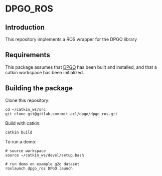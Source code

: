 # DPGO_ROS

## Introduction
This repository implements a ROS wrapper for the DPGO library

## Requirements
This package assumes that [DPGO](https://gitlab.com/mit-acl/dpgo/dpgo) has been built and installed, and that a catkin workspace has been initialized.

## Building the package

Clone this repository:
```
cd ~/catkin_ws/src
git clone git@gitlab.com:mit-acl/dpgo/dpgo_ros.git
``` 

Build with catkin:
```
catkin build
```

To run a demo:
```
# source workspace
source ~/catkin_ws/devel/setup.bash

# run demo on example g2o dataset
roslaunch dpgo_ros DPGO.launch
```